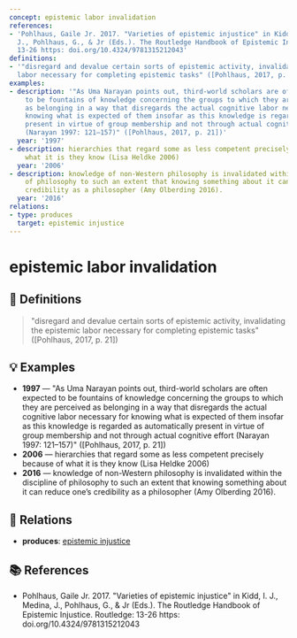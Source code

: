 ```yaml
---
concept: epistemic labor invalidation
references:
- 'Pohlhaus, Gaile Jr. 2017. "Varieties of epistemic injustice" in Kidd, I. J., Medina,
  J., Pohlhaus, G., & Jr (Eds.). The Routledge Handbook of Epistemic Injustice. Routledge:
  13-26 https: doi.org/10.4324/9781315212043'
definitions:
- '"disregard and devalue certain sorts of epistemic activity, invalidating the epistemic
  labor necessary for completing epistemic tasks" ([Pohlhaus, 2017, p. 21])'
examples:
- description: '"As Uma Narayan points out, third-world scholars are often expected
    to be fountains of knowledge concerning the groups to which they are perceived
    as belonging in a way that disregards the actual cognitive labor necessary for
    knowing what is expected of them insofar as this knowledge is regarded as automatically
    present in virtue of group membership and not through actual cognitive effort
    (Narayan 1997: 121–157)" ([Pohlhaus, 2017, p. 21])'
  year: '1997'
- description: hierarchies that regard some as less competent precisely because of
    what it is they know (Lisa Heldke 2006)
  year: '2006'
- description: knowledge of non-Western philosophy is invalidated within the discipline
    of philosophy to such an extent that knowing something about it can reduce one’s
    credibility as a philosopher (Amy Olberding 2016).
  year: '2016'
relations:
- type: produces
  target: epistemic injustice
---
```


# epistemic labor invalidation

## 📖 Definitions

> "disregard and devalue certain sorts of epistemic activity, invalidating the epistemic labor necessary for completing epistemic tasks" ([Pohlhaus, 2017, p. 21])

## 💡 Examples

- **1997** — "As Uma Narayan points out, third-world scholars are often expected to be fountains of knowledge concerning the groups to which they are perceived as belonging in a way that disregards the actual cognitive labor necessary for knowing what is expected of them insofar as this knowledge is regarded as automatically present in virtue of group membership and not through actual cognitive effort (Narayan 1997: 121–157)" ([Pohlhaus, 2017, p. 21])
- **2006** — hierarchies that regard some as less competent precisely because of what it is they know (Lisa Heldke 2006)
- **2016** — knowledge of non-Western philosophy is invalidated within the discipline of philosophy to such an extent that knowing something about it can reduce one’s credibility as a philosopher (Amy Olberding 2016).

## 🔗 Relations

- **produces**: [epistemic injustice](./epistemic-injustice.md)

## 📚 References

- Pohlhaus, Gaile Jr. 2017. "Varieties of epistemic injustice" in Kidd, I. J., Medina, J., Pohlhaus, G., & Jr (Eds.). The Routledge Handbook of Epistemic Injustice. Routledge: 13-26 https: doi.org/10.4324/9781315212043
